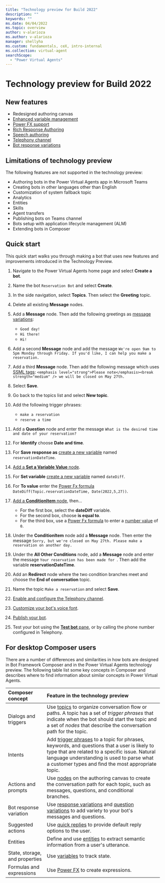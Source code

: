```yaml
---
title: "Technology preview for Build 2022"
description: ""
keywords: ""
ms.date: 04/04/2022
ms.topic: overview
author: v-alarioza
ms.author: v-alarioza
manager: shellyha
ms.custom: fundamentals, ceX, intro-internal
ms.collection: virtual-agent
searchScope:
  - "Power Virtual Agents"
---
```


# Technology preview for Build 2022

<!-- FIXME: blurb about PVA at Build -->

## New features

<!-- FIXME: merge PRs and link relevant docs -->
- Redesigned authoring canvas
- [Enhanced variable management]()
- [Power FX support]()
- [Rich Response Authoring​]()
- [Speech authoring]()
- [Telephony channel]()
- [Bot response variations](authoring-create-edit-topics.md#message-variations)

## Limitations of technology preview

The following features are not supported in the technology preview:

- Authoring bots in the Power Virtual Agents app in Microsoft Teams
- Creating bots in other languages other than English
- Customization of system fallback topic
- Analytics
- Entities
- Skills
- Agent transfers
- Publishing bots on Teams channel
- Bots setup with application lifecycle management (ALM)
    <!-- FIXME: button missing, confirm it wasn't moved -->
- Extending bots in Composer

## Quick start

<!-- FIXME: add screenshots once scenario is approved -->

This quick start walks you through making a bot that uses new features and improvements introduced in the Technology Preview.

1. Navigate to the Power Virtual Agents home page and select **Create a bot**.

1. Name the bot `Reservation Bot` and select **Create**.

1. In the side navigation, select **Topics**. Then select the **Greeting** topic.

1. Delete all existing **Message** nodes.

1. Add a **Message** node. Then add the following greetings as [message variations](authoring-create-edit-topics.md#message-variations):
    - `Good day!`
    - `Hi there!`
    - `Hi!`

1. Add a second **Message** node and add the message `We're open 9am to 5pm Monday through Friday. If you'd like, I can help you make a reservation.`

    <!-- FIXME: link doc once written -->
1. Add a third **Message** node. Then add the following message which uses [SSML tags](): `<emphasis level="strong">Please note</emphasis><break strength="medium" /> we will be closed on May 27th.`

1. Select **Save**.

1. Go back to the topics list and select **New topic**.

1. Add the following trigger phrases:
    - `make a reservation`
    - `reserve a time`

1. Add a **Question** node and enter the message `What is the desired time and date of your reservation?`

1. For **Identify** choose **Date and time**.

    <!-- FIXME: link doc once written -->
1. For **Save response as** [create a new variable]() named `reservationDateTime`.

    <!-- FIXME: link doc once written -->
1. [Add a **Set a Variable Value** node]().

    <!-- FIXME: link doc once written -->
1. For **Set variable** [create a new variable]() named `dateDiff`.

    <!-- FIXME: link doc once written -->
1. For **To value** enter the [Power Fx formula]() `DateDiff(Topic.reservationDateTime, Date(2022,5,27))`.

    <!-- FIXME: link doc once written -->
1. [Add a **ConditionItem** node](), then...
    - For the first box, select the **dateDiff** variable.
    - For the second box, choose **is equal to**.
    - For the third box, use a [Power Fx formula]() to enter a [number value]() of `0`.

1. Under the **ConditionItem** node add a **Message** node. Then enter the message `Sorry, but we're closed on May 27th. Please make a reservation on another day.`

1. Under the **All Other Conditions** node, add a **Message** node and enter the message `Your reservation has been made for `. Then add the variable **reservationDateTime**.

1. Add an **Redirect** node where the two condition branches meet and choose the **End of conversation** topic.

1. Name the topic `Make a reservation` and select **Save**.

    <!-- FIXME: link doc once written -->
1. [Enable and configure the Telephony channel]().

    <!-- FIXME: link doc once written -->
1. [Customize your bot's voice font]().

1. [Publish your bot](publication-fundamentals-publish-channels.md).

1. Test your bot using the [**Test bot** pane](authoring-test-bot.md), or by calling the phone number configured in Telephony.

<a id="where-to-find"></a>

## For desktop Composer users

There are a number of differences and similarities in how bots are designed in Bot Framework Composer and in the Power Virtual Agents technology preview.
The following table list some key concepts in Composer and describes where to find information about similar concepts in Power Virtual Agents.

| Composer concept | Feature in the technology preview |
|:-|:-|
| Dialogs and triggers | Use [topics][] to organize conversation flow or paths. A topic has a set of _trigger phrases_ that indicate when the bot should start the topic and a set of _nodes_ that describe the conversation path for the topic. |
| Intents | Add [trigger phrases][] to a topic for phrases, keywords, and questions that a user is likely to type that are related to a specific issue. Natural language understanding is used to parse what a customer types and find the most appropriate topic. |
| Actions and prompts | Use [nodes][] on the authoring canvas to create the conversation path for each topic, such as messages, questions, and conditional branches. |
| Bot response variation | Use [response variations][] and [question variations][] to add variety to your bot's messages and questions. |
| Suggested actions | Use [quick replies][] to provide default reply options to the user. |
| Entities | Define and use [entities][] to extract semantic information from a user's utterance. |
| State, storage, and properties | Use [variables][] to track state. |
| Formulas and expressions | Use [Power FX][] to create expressions. |

[entities]: #where-to-find
[nodes]: #where-to-find
[Power FX]: #where-to-find
[question variations]: #where-to-find
[quick replies]: #where-to-find
[response variations]: #where-to-find
[topics]: #where-to-find
[trigger phrases]: #where-to-find
[variables]: #where-to-find
